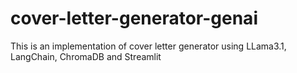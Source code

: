 # cover-letter-generator-genai
This is an implementation of cover letter generator using LLama3.1, LangChain, ChromaDB and Streamlit
